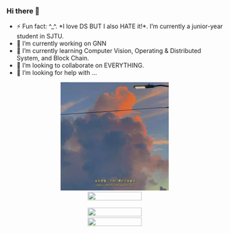 ### Hi there 👋

<!--
**frankling2020/frankling2020** is a ✨ _special_ ✨ repository because its `README.md` (this file) appears on your GitHub profile.

Here are some ideas to get you started:

- 🔭 I’m currently working on ...
- 🌱 I’m currently learning ...
- 👯 I’m looking to collaborate on ...
- 🤔 I’m looking for help with ...
- 💬 Ask me about ...
- 📫 How to reach me: ...
- 😄 Pronouns: ...
- ⚡ Fun fact: ...
-->

<div>
<!--   <div style="float:right; width=80%"> -->
  <div>
    <ul>
      <li> ⚡ Fun fact: ^_^. *I love DS BUT I also HATE it!*. I’m currently a junior-year student in SJTU. </li>
      <li> 🔭 I’m currently working on GNN </li>
      <li> 🌱 I’m currently learning Computer Vision, Operating & Distributed System, and Block Chain. </li>
      <li> 👯 I’m looking to collaborate on EVERYTHING. </li>
      <li> 🤔 I’m looking for help with ... </li>
    </ul>
  </div>
<!--   <div style="float:left; width=20%"><img src="daze.png" width = 40% height = 40% /></div> -->
  <div align='center'><img src="daze.png" width = 50% height = 50% /></div>
</div>

<div align='center'>
  <a href='https://github.com/anuraghazra/github-readme-stats'><img src="https://github-readme-stats-peach-two.vercel.app/api?username=frankling2020&show_icons=true&theme=onedark" width = 50% height = 50% /></a>

  <a href='https://github.com/anuraghazra/github-readme-stats'><img src="https://github-readme-stats.vercel.app/api/wakatime?username=frankling2020&layout=compact&theme=onedark" width = 50% height = 50% /></a>
  <a href='https://github.com/anuraghazra/github-readme-stats'><img src="https://github-readme-stats-peach-two.vercel.app/api/top-langs/?username=frankling2020&langs_count=10&layout=compact&theme=onedark" width = 50% height = 50% /></a>
</div>







